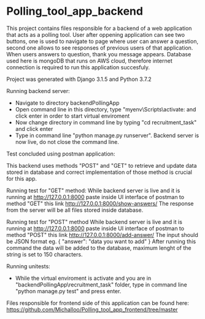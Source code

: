 # Polling_tool_app_backend

This project contains files responsible for a backend of a web application that acts as a polling tool. User after oppening application can see two buttons, one is used to 
navigate to page where user can answer a question, second one allows to see responses of previous users of that application. When users answers to question, thank you
message appears. Database used here is mongoDB that runs on AWS cloud, therefore internet connection is required to run this application succesfuly.

Project was generated with Django 3.1.5 and Python 3.7.2


Running backend server:

  - Navigate to directory backendPollingApp
  - Open command line in this directory, type "myenv\Scripts\activate: and click enter in order to start virtual enviroment
  - Now change directory in command line by typing "cd recruitment_task" and click enter
  - Type in command line "python manage.py runserver". Backend server is now live, do not close the command line.
  
Test concluded using postman application:

   This backend uses methods "POST" and "GET" to retrieve and update data stored in database and correct implementation of those method is crucial for this app. 
  
   Running test for "GET" method:
        While backend server is live and it is running at http://127.0.0.1:8000 paste inside UI interface of postman to method "GET" this link http://127.0.0.1:8000/show-answers/
        The response from the server will be all files stored inside database.

   Running test for "POST" method
       While backend server is live and it is running at http://127.0.0.1:8000 paste inside UI interface of postman to method "POST" this link http://127.0.0.1:8000/add-answer/
        The input should be JSON format eg.
             {
                 "answer": "data you want to add"
             }
        After running this command the data will be added to the database, maximum lenght of the string is set to 150 characters. 

Running unitests:
    
   - While the virtual enviroment is activate and you are in "backendPollingApp\recruitment_task" folder, type in command line "python manage.py test" and press enter. 


Files responsible for frontend side of this application can be found here: https://github.com/Michalloo/Polling_tool_app_frontend/tree/master
